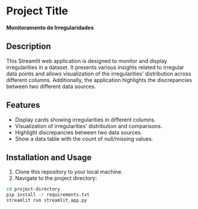 # Project Title

**Monitoramento de Irregularidades**

## Description

This Streamlit web application is designed to monitor and display irregularities in a dataset. It presents various insights related to irregular data points and allows visualization of the irregularities' distribution across different columns. Additionally, the application highlights the discrepancies between two different data sources.

## Features

- Display cards showing irregularities in different columns.
- Visualization of irregularities' distribution and comparisons.
- Highlight discrepancies between two data sources.
- Show a data table with the count of null/missing values.

## Installation and Usage

1. Clone this repository to your local machine.
2. Navigate to the project directory:

```bash
cd project-directory
pip install -r requirements.txt
streamlit run streamlit_app.py
```
